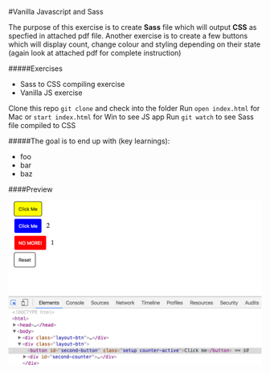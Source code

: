 #Vanilla Javascript and Sass

The purpose of this exercise is to create **Sass** file which will output **CSS** as specfied in attached pdf file. Another exercise is to create a few buttons which will display count, change colour and styling depending on their state (again look at attached pdf for complete instruction)

#####Exercises

- Sass to CSS compiling exercise
- Vanilla JS exercise

Clone this repo ```git clone``` and check into the folder 
Run ```open index.html``` for Mac or ```start index.html``` for Win to see JS app
Run ```git watch``` to see Sass file compiled to CSS

#####The goal is to end up with (key learnings):

- foo
- bar
- baz

####Preview

![sass-js-coding-test screenshot](https://github.com/maciejk77/sass-js-coding-test/blob/master/doc/screenshot.png?raw=true)